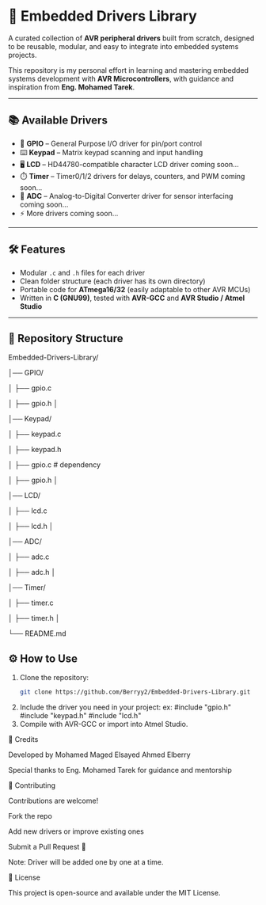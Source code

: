 # 🚀 Embedded Drivers Library  

A curated collection of **AVR peripheral drivers** built from scratch, designed to be reusable, modular, and easy to integrate into embedded systems projects.  

This repository is my personal effort in learning and mastering embedded systems development with **AVR Microcontrollers**, with guidance and inspiration from **Eng. Mohamed Tarek**.  

---

## 📚 Available Drivers  
- 🔌 **GPIO** – General Purpose I/O driver for pin/port control  
- ⌨️ **Keypad** – Matrix keypad scanning and input handling  
- 🖥️ **LCD** – HD44780-compatible character LCD driver  coming soon...
- ⏱️ **Timer** – Timer0/1/2 drivers for delays, counters, and PWM  coming soon...
- 📡 **ADC** – Analog-to-Digital Converter driver for sensor interfacing  coming soon...
- ⚡ More drivers coming soon...  

---

## 🛠️ Features  
- Modular `.c` and `.h` files for each driver  
- Clean folder structure (each driver has its own directory)  
- Portable code for **ATmega16/32** (easily adaptable to other AVR MCUs)  
- Written in **C (GNU99)**, tested with **AVR-GCC** and **AVR Studio / Atmel Studio**  

---

## 📂 Repository Structure  

Embedded-Drivers-Library/

│── GPIO/

   │ ├── gpio.c

   │ ├── gpio.h
   │


│── Keypad/

   │ ├── keypad.c

   │ ├── keypad.h
   
   │ ├── gpio.c # dependency

   │ ├── gpio.h
   │


│── LCD/

   │ ├── lcd.c

   │ ├── lcd.h
   │


│── ADC/

   │ ├── adc.c

   │ ├── adc.h
   │


│── Timer/

   │ ├── timer.c

   │ ├── timer.h
   │


└── README.md

## ⚙️ How to Use  

1. Clone the repository:  
   ```bash
   git clone https://github.com/Berryy2/Embedded-Drivers-Library.git

2. Include the driver you need in your project:
  ex:
  #include "gpio.h"
  #include "keypad.h"
  #include "lcd.h"
3. Compile with AVR-GCC or import into Atmel Studio.

🤝 Credits

Developed by Mohamed Maged Elsayed Ahmed Elberry

Special thanks to Eng. Mohamed Tarek for guidance and mentorship

🌟 Contributing

Contributions are welcome!

Fork the repo

Add new drivers or improve existing ones

Submit a Pull Request 🚀

Note: Driver will be added one by one at a time.

📜 License

This project is open-source and available under the MIT License.
